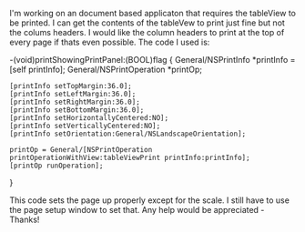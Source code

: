 I'm working on an document based applicaton that requires the tableView to be printed. I can get the contents of the tableVew to print just fine but not the colums headers. I would like the column headers to print at the top of every page if thats even possible. The code I used is:
     

-(void)printShowingPrintPanel:(BOOL)flag
{
	General/NSPrintInfo *printInfo = [self printInfo];
	General/NSPrintOperation *printOp;
	
	[printInfo setTopMargin:36.0];
	[printInfo setLeftMargin:36.0];
	[printInfo setRightMargin:36.0];
	[printInfo setBottomMargin:36.0];
	[printInfo setHorizontallyCentered:NO];
	[printInfo setVerticallyCentered:NO];
	[printInfo setOrientation:General/NSLandscapeOrientation];
		
	printOp = General/[NSPrintOperation printOperationWithView:tableViewPrint printInfo:printInfo];
	[printOp runOperation];

}


This code sets the page up properly except for the scale. I still have to use the page setup window to set that. Any help would be appreciated - Thanks!
